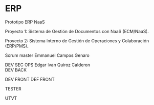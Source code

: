 # ERP
Prototipo ERP NaaS 

Proyecto 1: Sistema de Gestión de Documentos con NaaS (ECM/NaaS).

Proyecto 2: Sistema Interno de Gestión de Operaciones y Colaboración (ERP/PMS).


Scrum master Emmanuel Campos Genaro

DEV SEC OPS Edgar Ivan Quiroz Calderon  
DEV BACK

DEV FRONT
DEF FRONT

TESTER

UTVT
